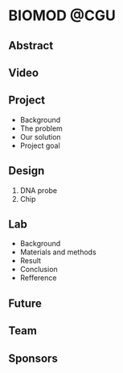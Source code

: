<h1>BIOMOD @CGU</h1>

<h2>Abstract</h2>
<h2>Video</h2>
<h2>Project</h2>
   <ul>
    <li>Background
    <li>The problem
    <li>Our solution
    <li>Project goal
      
   </ul>
   
<h2>Design</h2>
  
   <ol>
    <li>DNA probe
    <li>Chip
   </ol>
   
<h2>Lab</h2>
  
   <ul>
    <li>Background
    <li>Materials and methods
    <li>Result
    <li>Conclusion
    <li>Refference
   </ul>
   
<h2>Future</h2>
  
<h2>Team</h2>
  
<h2>Sponsors</h2>
